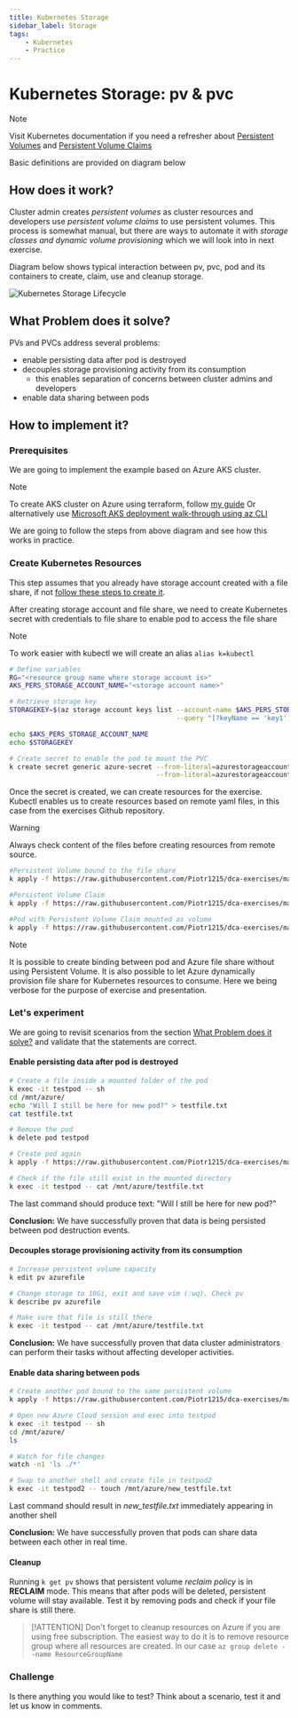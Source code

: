 ```yaml
---
title: Kubernetes Storage
sidebar_label: Storage
tags:
    - Kubernetes
    - Practice
---
```


# Kubernetes Storage: pv & pvc

> [!NOTE]
> Visit Kubernetes documentation if you need a refresher about [Persistent Volumes](https://kubernetes.io/docs/concepts/storage/persistent-volumes/) and [Persistent Volume Claims](https://kubernetes.io/docs/concepts/storage/persistent-volumes/#persistentvolumeclaims)
>
> Basic definitions are provided on diagram below

## How does it work?

Cluster admin creates *persistent volumes* as cluster resources and developers use *persistent volume claims* to use persistent volumes. This process is somewhat manual, but there are ways to automate it with *storage classes and dynamic volume provisioning* which we will look into in next exercise.

Diagram below shows typical interaction between pv, pvc, pod and its containers to create, claim, use and cleanup storage.

![Kubernetes Storage Lifecycle](https://www.plantuml.com/plantuml/proxy?cache=no&src=https://raw.githubusercontent.com/Piotr1215/dca-prep-kit/master/diagrams/k8s-storage-seq.puml&fmt=png)

## What Problem does it solve?

PVs and PVCs address several problems:

- enable persisting data after pod is destroyed
- decouples storage provisioning activity from its consumption
  - this enables separation of concerns between cluster admins and developers
- enable data sharing between pods

## How to implement it?

### Prerequisites

We are going to implement the example based on Azure AKS cluster.

> [!NOTE]
> To create AKS cluster on Azure using terraform, follow [my guide](https://piotrzan.medium.com/try-kubernetes-in-cloud-for-free-e5e431c507a7)
> Or alternatively use [Microsoft AKS deployment walk-through using az CLI](https://docs.microsoft.com/en-us/azure/aks/kubernetes-walkthrough)

We are going to follow the steps from above diagram and see how this works in practice.

### Create Kubernetes Resources

This step assumes that you already have storage account created with a file share, if not [follow these steps to create it](https://docs.microsoft.com/en-us/azure/aks/azure-files-volume#create-an-azure-file-share).

After creating storage account and file share, we need to create Kubernetes secret with credentials to file share to enable pod to access the file share

> [!NOTE]
> To work easier with kubectl we will create an alias `alias k=kubectl`

``` bash
# Define variables
RG="<resource group name where storage account is>"
AKS_PERS_STORAGE_ACCOUNT_NAME="<storage account name>"

# Retrieve storage key
STORAGEKEY=$(az storage account keys list --account-name $AKS_PERS_STORAGE_ACCOUNT_NAME --resource-group $RG \
                                          --query "[?keyName == 'key1'].value" -o tsv)

echo $AKS_PERS_STORAGE_ACCOUNT_NAME
echo $STORAGEKEY

# Create secret to enable the pod to mount the PVC
k create secret generic azure-secret --from-literal=azurestorageaccountname=$AKS_PERS_STORAGE_ACCOUNT_NAME \
                                     --from-literal=azurestorageaccountkey=$STORAGEKEY
```

Once the secret is created, we can create resources for the exercise. Kubectl enables us to create resources based on remote yaml files, in this case from the exercises Github repository.

> [!WARNING]
> Always check content of the files before creating resources from remote source.

``` bash
#Persistent Volume bound to the file share
k apply -f https://raw.githubusercontent.com/Piotr1215/dca-exercises/master/k8s/storage-pv-pvc/1-create-pv.yaml

#Persistent Volume Claim
k apply -f https://raw.githubusercontent.com/Piotr1215/dca-exercises/master/k8s/storage-pv-pvc/2-create-pvc.yaml

#Pod with Persistent Volume Claim mounted as volume
k apply -f https://raw.githubusercontent.com/Piotr1215/dca-exercises/master/k8s/storage-pv-pvc/3-create-pod.yaml

```

> [!NOTE]
> It is possible to create binding between pod and Azure file share without using Persistent Volume. It is also possible to let Azure dynamically provision file share for Kubernetes resources to consume. Here we being verbose for the purpose of exercise and presentation.

### Let's experiment

We are going to revisit scenarios from the section [What Problem does it solve?](#What-Problem-does-it-solve?) and validate that the statements are correct.

#### **Enable persisting data after pod is destroyed**

``` bash
# Create a file inside a mounted folder of the pod
k exec -it testpod -- sh
cd /mnt/azure/
echo "Will I still be here for new pod?" > testfile.txt
cat testfile.txt

# Remove the pod
k delete pod testpod

# Create pod again
k apply -f https://raw.githubusercontent.com/Piotr1215/dca-exercises/master/k8s/storage-pv-pvc/3-create-pod.yaml

# Check if the file still exist in the mounted directory
k exec -it testpod -- cat /mnt/azure/testfile.txt
```

The last command should produce text: "Will I still be here for new pod?"

**Conclusion:** We have successfully proven that data is being persisted between pod destruction events.

#### Decouples storage provisioning activity from its consumption

``` bash
# Increase persistent volume capacity
k edit pv azurefile

# Change storage to 10Gi, exit and save vim (:wq). Check pv
k describe pv azurefile

# Make sure that file is still there
k exec -it testpod -- cat /mnt/azure/testfile.txt
```

**Conclusion:** We have successfully proven that data cluster administrators can perform their tasks without affecting developer activities.

#### Enable data sharing between pods

``` bash
# Create another pod bound to the same persistent volume
k apply -f https://raw.githubusercontent.com/Piotr1215/dca-exercises/master/k8s/storage-pv-pvc/4-create-pod2.yaml

# Open new Azure Cloud session and exec into testpod
k exec -it testpod -- sh
cd /mnt/azure/
ls

# Watch for file changes
watch -n1 'ls ./*'

# Swap to another shell and create file in testpod2
k exec -it testpod2 -- touch /mnt/azure/new_testfile.txt
```

Last command should result in *new_testfile.txt* immediately appearing in another shell

**Conclusion:** We have successfully proven that pods can share data between each other in real time.

#### Cleanup

Running `k get pv` shows that persistent volume *reclaim policy* is in **RECLAIM** mode. This means that after pods will be deleted, persistent volume will stay available. Test it by removing pods and check if your file share is still there.

> [!ATTENTION]
> Don't forget to cleanup resources on Azure if you are using free subscription. The easiest way to do it is to remove resource group where all resources are created.
> In our case `az group delete --name ResourceGroupName`

### Challenge

Is there anything you would like to test? Think about a scenario, test it and let us know in comments.
